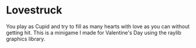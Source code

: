 # Lovestruck
You play as Cupid and try to fill as many hearts with love as you can without getting hit.
This is a minigame I made for Valentine's Day using the raylib graphics library.
